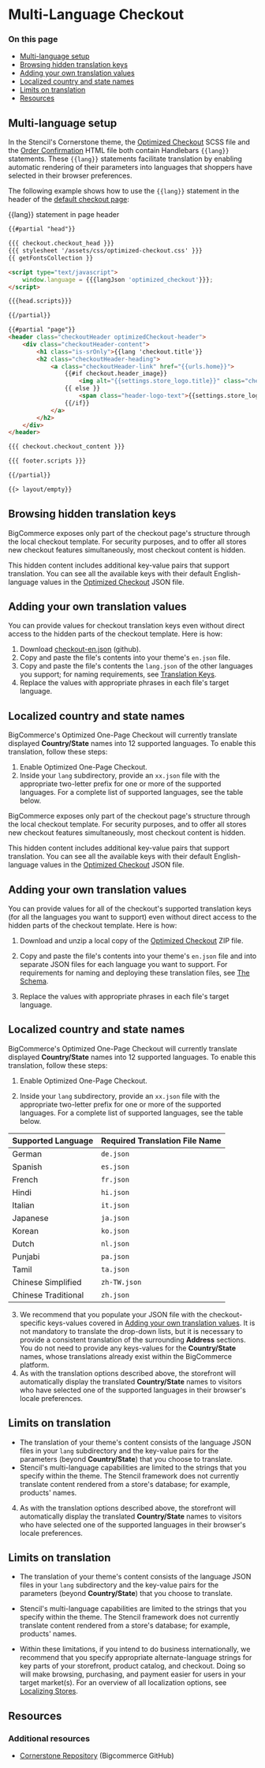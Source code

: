 # Multi-Language Checkout


<div class="otp" id="no-index">

### On this page
- [Multi-language setup](#multi-language-setup)
- [Browsing hidden translation keys](#browsing-hidden-translation-keys)
- [Adding your own translation values](#adding-your-own-translation-values)
- [Localized country and state names](#localized-country-and-state-names)
- [Limits on translation](#limits-on-translation)
- [Resources](#resources)

</div>

## Multi-language setup

In the Stencil's Cornerstone theme, the [Optimized Checkout](https://github.com/bigcommerce/cornerstone/blob/master/assets/scss/optimized-checkout.scss) SCSS file and the [Order Confirmation](https://github.com/bigcommerce/cornerstone/blob/master/templates/pages/order-confirmation.html) HTML file both contain Handlebars `{{lang}}` statements. These `{{lang}}` statements facilitate translation by enabling automatic rendering of their parameters into languages that shoppers have selected in their browser preferences.

The following example shows how to use the `{{lang}}` statement in the header of the [default checkout page](https://github.com/bigcommerce/cornerstone/blob/master/templates/pages/checkout.html): 

<div class="HubBlock-header">
    <div class="HubBlock-header-title flex items-center">
        <div class="HubBlock-header-name">{{lang}} statement in page header</div>
</div>

<!--
title: "checkout.html"
subtitle: "{{lang}} statement in page header"
lineNumbers: true
-->

```html
{{#partial "head"}}

{{{ checkout.checkout_head }}}
{{{ stylesheet '/assets/css/optimized-checkout.css' }}}
{{ getFontsCollection }}

<script type="text/javascript">
    window.language = {{{langJson 'optimized_checkout'}}};
</script>

{{{head.scripts}}}

{{/partial}}

{{#partial "page"}}
<header class="checkoutHeader optimizedCheckout-header">
    <div class="checkoutHeader-content">
        <h1 class="is-srOnly">{{lang 'checkout.title'}}
        <h2 class="checkoutHeader-heading">
            <a class="checkoutHeader-link" href="{{urls.home}}">
                {{#if checkout.header_image}}
                    <img alt="{{settings.store_logo.title}}" class="checkoutHeader-logo" id="logoImage" src="{{ checkout.header_image }}"/>
                {{ else }}
                    <span class="header-logo-text">{{settings.store_logo.title}}</span>
                {{/if}}
            </a>
        </h2>
    </div>
</header>

{{{ checkout.checkout_content }}}

{{{ footer.scripts }}}

{{/partial}}

{{> layout/empty}}
```

## Browsing hidden translation keys
BigCommerce exposes only part of the checkout page's structure through the local checkout template. For security purposes, and to offer all stores new checkout features simultaneously, most checkout content is hidden.

This hidden content includes additional key-value pairs that support translation. You can see all the available keys with their default English-language values in the [Optimized Checkout](https://storage.googleapis.com/bigcommerce-production-dev-center/template-files/opt-checkout-en.json.zip) JSON file.

## Adding your own translation values

You can provide values for checkout translation keys even without direct access to the hidden parts of the checkout template. Here is how:

1. Download [checkout-en.json](https://raw.githubusercontent.com/bigcommerce/dev-docs/master/assets/json/checkout-en.json) (github).
2. Copy and paste the file's contents into your theme's `en.json` file.
3. Copy and paste the file's contents the `lang.json` of the other languages you support; for naming requirements, see [Translation Keys](https://developer.bigcommerce.com/stencil-docs/localization/translation-keys#the-schema).
4. Replace the values with appropriate phrases in each file's target language.

## Localized country and state names

BigCommerce's Optimized One-Page Checkout will currently translate displayed **Country/State** names into 12 supported languages. To enable this translation, follow these steps:

1. Enable Optimized One-Page Checkout.
2. Inside your `lang` subdirectory, provide an `xx.json` file with the appropriate two-letter prefix for one or more of the supported languages. For a complete list of supported languages, see the table below.

BigCommerce exposes only part of the checkout page's structure through the local checkout template. For security purposes, and to offer all stores new checkout features simultaneously, most checkout content is hidden.

This hidden content includes additional key-value pairs that support translation. You can see all the available keys with their default English-language values in the [Optimized Checkout](https://storage.googleapis.com/bigcommerce-production-dev-center/template-files/opt-checkout-en.json.zip) JSON file.

## Adding your own translation values

You can provide values for all of the checkout's supported translation keys (for all the languages you want to support) even without direct access to the hidden parts of the checkout template. Here is how:

1. Download and unzip a local copy of the [Optimized Checkout](https://storage.googleapis.com/bigcommerce-production-dev-center/template-files/opt-checkout-en.json.zip) ZIP file.

2. Copy and paste the file's contents into your theme's `en.json` file and into separate JSON files for each language you want to support. For requirements for naming and deploying these translation files, see [The Schema](https://developer.bigcommerce.com/stencil-docs/localization/translation-keys#the-schema).

3. Replace the values with appropriate phrases in each file's target language.

## Localized country and state names

BigCommerce's Optimized One-Page Checkout will currently translate displayed **Country/State** names into 12 supported languages. To enable this translation, follow these steps:

1. Enable Optimized One-Page Checkout.

2. Inside your `lang` subdirectory, provide an `xx.json` file with the appropriate two-letter prefix for one or more of the supported languages. For a complete list of supported languages, see the table below. 


| Supported Language | Required Translation File Name |
|-|-|
| German | `de.json` |
| Spanish | `es.json` |
| French | `fr.json` |
| Hindi | `hi.json` |
| Italian | `it.json` |
| Japanese | `ja.json` |
| Korean | `ko.json` |
| Dutch | `nl.json` |
| Punjabi | `pa.json` |
| Tamil | `ta.json` |
| Chinese Simplified | `zh-TW.json` |
| Chinese Traditional | `zh.json` |

3. We recommend that you populate your JSON file with the checkout-specific keys-values covered in [Adding your own translation values](#adding-your-own-translation-values). It is not mandatory to translate the drop-down lists, but it is necessary to provide a consistent translation of the surrounding **Address** sections. You do not need to provide any keys-values for the **Country/State** names, whose translations already exist within the BigCommerce platform.
4. As with the translation options described above, the storefront will automatically display the translated **Country/State** names to visitors who have selected one of the supported languages in their browser's locale preferences.

## Limits on translation

* The translation of your theme's content consists of the language JSON files in your `lang` subdirectory and the key-value pairs for the parameters (beyond **Country/State**) that you choose to translate.
* Stencil's multi-language capabilities are limited to the strings that you specify within the theme. The Stencil framework does not currently translate content rendered from a store's database; for example, products' names.

4. As with the translation options described above, the storefront will automatically display the translated **Country/State** names to visitors who have selected one of the supported languages in their browser's locale preferences.

## Limits on translation

* The translation of your theme's content consists of the language JSON files in your `lang` subdirectory and the key-value pairs for the parameters (beyond **Country/State**) that you choose to translate. 


* Stencil's multi-language capabilities are limited to the strings that you specify within the theme. The Stencil framework does not currently translate content rendered from a store's database; for example, products' names.

* Within these limitations, if you intend to do business internationally, we recommend that you specify appropriate alternate-language strings for key parts of your storefront, product catalog, and checkout. Doing so will make browsing, purchasing, and payment easier for users in your target market(s). For an overview of all localization options, see [Localizing Stores](https://developer.bigcommerce.com/stencil-docs/localization/localizing-stores).

## Resources

### Additional resources

* [Cornerstone Repository](https://github.com/bigcommerce/cornerstone) (Bigcommerce GitHub)
